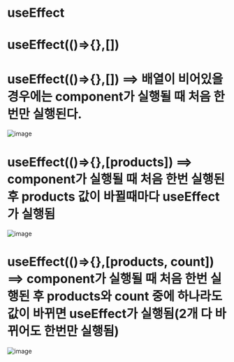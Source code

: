 # useEffect

# useEffect(()=>{},[])

# useEffect(()=>{},[]) ==> 배열이 비어있을 경우에는 component가 실행될 때 처음 한번만 실행된다.
![image](https://github.com/gogoringhye/read/assets/145514996/438e97cf-7ad3-410c-8314-6925001a15d7)

# useEffect(()=>{},[products]) ==> component가 실행될 때 처음 한번 실행된 후 products 값이 바뀔때마다 useEffect가 실행됨
![image](https://github.com/gogoringhye/read/assets/145514996/c4dbe176-1d92-4e13-9b14-91da8a9a754d)

# useEffect(()=>{},[products, count]) ==> component가 실행될 때 처음 한번 실행된 후 products와 count 중에 하나라도 값이 바뀌면 useEffect가 실행됨(2개 다 바뀌어도 한번만 실행됨)
![image](https://github.com/gogoringhye/read/assets/145514996/c4dbe176-1d92-4e13-9b14-91da8a9a754d)



